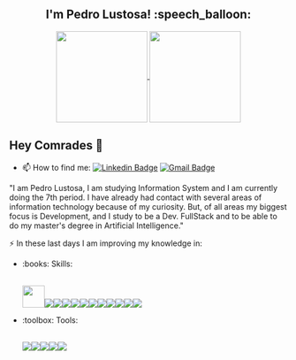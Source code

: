 
<h2 align="center">I'm Pedro Lustosa! :speech_balloon:</h2>

<p align="center">
  <a href="https://github.com/Pedrolustosa/github-readme-stats">
    <img
      align="center"
      height="165"
      src="https://github-readme-stats.vercel.app/api?username=Pedrolustosa&count_private=true&show_icons=true&custom_title=Github%20Status&hide=issues&theme=dark"
    />
  </a>
  
  <a href="https://github.com/Pedrolustosa/github-readme-stats">
    <img
      align="center"
      height="165"
      src="https://github-readme-stats.vercel.app/api/top-langs/?username=Pedrolustosa&&layout=compact&theme=dark"
    />
  </a>
</p>

## Hey Comrades 👋

* 📫 How to find me: 
[![Linkedin Badge](https://img.shields.io/badge/LinkedIn-0077B5?style=for-the-badge&logo=linkedin&logoColor=white&link=https://www.linkedin.com/in/pedro-henrique-lustosa-e-silva-29b827144)](https://www.linkedin.com/in/pedro-henrique-lustosa-e-silva-29b827144)
[![Gmail Badge](https://img.shields.io/badge/Gmail-D14836?style=for-the-badge&logo=gmail&logoColor=white&link=pedroeternalss@gmail.com)](mailto:pedroeternalss@gmail.com)

"I am Pedro Lustosa, I am studying Information System and I am currently doing the 7th period. I have already had contact with several areas of information technology because of my curiosity. But, of all areas my biggest focus is Development, and I study to be a Dev. FullStack and to be able to do my master's degree in Artificial Intelligence."

:zap: In these last days I am improving my knowledge in:
<ul>
  
  <li>:books: Skills:</li>
  <br/>
  <p align="left">
<img width="40" src="https://img.shields.io/badge/C%23-239120?style=for-the-badge&logo=c-sharp&logoColor=white"><img src="https://img.shields.io/badge/.NET-5C2D91?style=for-the-badge&logo=.net&logoColor=white"><img src="https://img.shields.io/badge/CSS-239120?&style=for-the-badge&logo=css3&logoColor=white"><img src="https://img.shields.io/badge/CSS3-1572B6?style=for-the-badge&logo=css3&logoColor=white"><img src="https://img.shields.io/badge/HTML-239120?style=for-the-badge&logo=html5&logoColor=white"><img src="https://img.shields.io/badge/HTML5-E34F26?style=for-the-badge&logo=html5&logoColor=white"><img src="https://img.shields.io/badge/Bootstrap-563D7C?style=for-the-badge&logo=bootstrap&logoColor=white"><img src="https://img.shields.io/badge/Angular-DD0031?style=for-the-badge&logo=angular&logoColor=white"><img src="https://img.shields.io/badge/React-20232A?style=for-the-badge&logo=react&logoColor=61DAFB"><img src="https://img.shields.io/badge/JavaScript-F7DF1E?style=for-the-badge&logo=javascript&logoColor=black"><img src="https://img.shields.io/badge/jQuery-0769AD?style=for-the-badge&logo=jquery&logoColor=white"><img src="https://img.shields.io/badge/TypeScript-007ACC?style=for-the-badge&logo=typescript&logoColor=white">
  </p>
  
  <li>:toolbox: Tools:</li>
  <br/>
  <p align="left">
<img src="https://img.shields.io/badge/Git-F05032?style=for-the-badge&logo=git&logoColor=white"><img src="https://img.shields.io/badge/Docker-2CA5E0?style=for-the-badge&logo=docker&logoColor=white"><img src="https://img.shields.io/badge/npm-CB3837?style=for-the-badge&logo=npm&logoColor=white"><img src="https://img.shields.io/badge/Visual_Studio_2019-5C2D91?style=for-the-badge&logo=visual%20studio&logoColor=white"><img src="https://img.shields.io/badge/Visual_Studio_Code-0078D4?style=for-the-badge&logo=visual%20studio%20code&logoColor=white">
  </p>
</ul>


